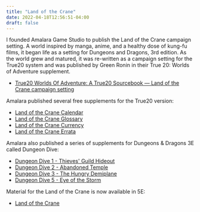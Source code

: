 ```yaml
---
title: "Land of the Crane"
date: 2022-04-18T12:56:51-04:00
draft: false
---
```


I founded Amalara Game Studio to publish the Land of the Crane campaign setting. A world inspired by manga, anime, and a healthy dose of kung-fu films, it began life as a setting for Dungeons and Dragons, 3rd edition. As the world grew and matured, it was re-written as a campaign setting for the True20 system and was published by Green Ronin in their True 20: Worlds of Adventure supplement.

* [True20 Worlds Of Adventure: A True20 Sourcebook — Land of the Crane campaign setting](https://greenroninstore.com/collections/true20/products/true20-worlds-of-adventure-pdf)

Amalara published several free supplements for the True20 version:

* [Land of the Crane Calendar](https://amalara.s3.us-east-1.amazonaws.com/AMA2051A.pdf)
* [Land of the Crane Glossary](https://amalara.s3.us-east-1.amazonaws.com/AMA2052A.pdf)
* [Land of the Crane Currency](https://amalara.s3.us-east-1.amazonaws.com/AMA2053A.pdf)
* [Land of the Crane Errata](https://amalara.s3.us-east-1.amazonaws.com/lotc_errata.pdf)

Amalara also published a series of supplements for Dungeons & Dragons 3E called Dungeon Dive:

* [Dungeon Dive 1 - Thieves' Guild Hideout](https://amalara.s3.us-east-1.amazonaws.com/AMA1001A.pdf)
* [Dungeon Dive 2 - Abandoned Temple](https://amalara.s3.us-east-1.amazonaws.com/AMA1002A.pdf)
* [Dungeon Dive 3 - The Hungry Demiplane](https://amalara.s3.us-east-1.amazonaws.com/AMA1003A.pdf)
* [Dungeon Dive 5 - Eye of the Storm](https://amalara.s3.us-east-1.amazonaws.com/AMA1005A.pdf)

Material for the Land of the Crane is now available in 5E:

* [Land of the Crane](https://www.landofthecrane.com/)